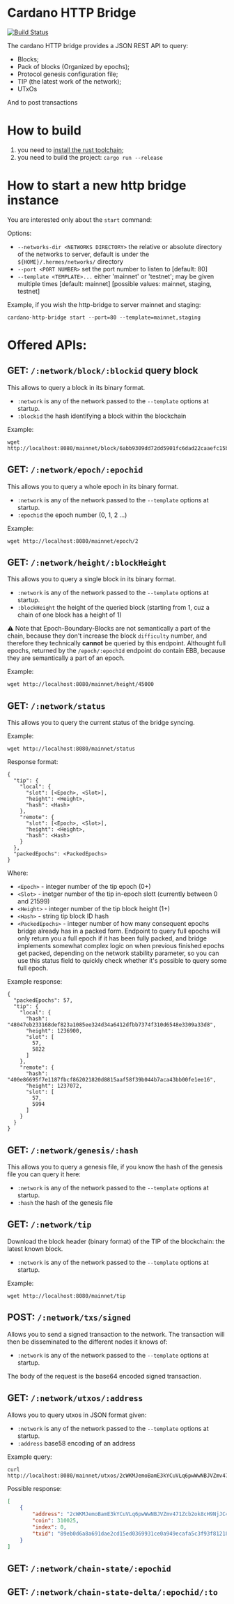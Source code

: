 # Cardano HTTP Bridge

[![Build Status](https://travis-ci.org/input-output-hk/cardano-http-bridge.svg?branch=master)](https://travis-ci.org/input-output-hk/cardano-http-bridge)

The cardano HTTP bridge provides a JSON REST API to query:

* Blocks;
* Pack of blocks (Organized by epochs);
* Protocol genesis configuration file;
* TIP (the latest work of the network);
* UTxOs

And to post transactions

# How to build

1. you need to [install the rust toolchain](https://www.rust-lang.org/tools/install);
2. you need to build the project: `cargo run --release`

# How to start a new http bridge instance

You are interested only about the `start` command:

Options:

* `--networks-dir <NETWORKS DIRECTORY>`    the relative or absolute directory of the networks to server, default is under the `${HOME}/.hermes/networks/` directory
* `--port <PORT NUMBER>`                   set the port number to listen to [default: 80]
* `--template <TEMPLATE>...`               either 'mainnet' or 'testnet'; may be given multiple times [default: mainnet]  [possible values: mainnet, staging, testnet]

Example, if you wish the http-bridge to server mainnet and staging:

```
cardano-http-bridge start --port=80 --template=mainnet,staging
```

# Offered APIs:

## GET: `/:network/block/:blockid` query block

This allows to query a block in its binary format.

* `:network` is any of the network passed to the `--template` options at startup.
* `:blockid` the hash identifying a block within the blockchain

Example:

```
wget http://localhost:8080/mainnet/block/6abb9309dd72dd5901fc6dad22caaefc15bd08d5f297503001a9efdaee1eec2b
```

## GET: `/:network/epoch/:epochid`

This allows you to query a whole epoch in its binary format.

* `:network` is any of the network passed to the `--template` options at startup.
* `:epochid` the epoch number (0, 1, 2 ...)

Example:

```
wget http://localhost:8080/mainnet/epoch/2
```

## GET: `/:network/height/:blockHeight`

This allows you to query a single block in its binary format.

* `:network` is any of the network passed to the `--template` options at startup.
* `:blockHeight` the height of the queried block (starting from 1, cuz a chain of one block has a height of 1)

:warning: Note that Epoch-Boundary-Blocks are not semantically a part of the chain, because they don't increase the block `difficulty` number, and therefore they technically **cannot** be queried by this endpoint. Althought full epochs, returned by the `/epoch/:epochId` endpoint do contain EBB, because they are semantically a part of an epoch.

Example:

```
wget http://localhost:8080/mainnet/height/45000
```

## GET: `/:network/status`

This allows you to query the current status of the bridge syncing.

Example:

```
wget http://localhost:8080/mainnet/status
```

Response format:

```
{
  "tip": {
    "local": {
      "slot": [<Epoch>, <Slot>],
      "height": <Height>,
      "hash": <Hash>
    },
    "remote": {
      "slot": [<Epoch>, <Slot>],
      "height": <Height>,
      "hash": <Hash>
    }
  },
  "packedEpochs": <PackedEpochs>
}
```

Where:
- `<Epoch>` - integer number of the tip epoch (0+)
- `<Slot>` - inetger number of the tip in-epoch slott (currently between 0 and 21599)
- `<Height>` - integer number of the tip block height (1+)
- `<Hash>` - string tip block ID hash
- `<PackedEpochs>` - integer number of how many consequent epochs bridge already has in a packed form. Endpoint to query full epochs will only return you a full epoch if it has been fully packed, and bridge implements somewhat complex logic on when previous finished epochs get packed, depending on the network stability parameter, so you can use this status field to quickly check whether it's possible to query some full epoch.

Example response:
```
{
  "packedEpochs": 57,
  "tip": {
    "local": {
      "hash": "48047eb233168def823a1085ee324d34a6412dfbb7374f310d6548e3309a33d8",
      "height": 1236900,
      "slot": [
        57,
        5822
      ]
    },
    "remote": {
      "hash": "400e86695f7e1187fbcf862021820d8815aaf58f39b044b7aca43bb00fe1ee16",
      "height": 1237072,
      "slot": [
        57,
        5994
      ]
    }
  }
}
```

## GET: `/:network/genesis/:hash`

This allows you to query a genesis file, if you know the hash of the genesis file you can query it here:

* `:network` is any of the network passed to the `--template` options at startup.
* `:hash` the hash of the genesis file

## GET: `/:network/tip`

Download the block header (binary format) of the TIP of the blockchain: the latest known block.

* `:network` is any of the network passed to the `--template` options at startup.

Example:

```
wget http://localhost:8080/mainnet/tip
```

## POST: `/:network/txs/signed`

Allows you to send a signed transaction to the network. The transaction will then be
disseminated to the different nodes it knows of:

* `:network` is any of the network passed to the `--template` options at startup.

The body of the request is the base64 encoded signed transaction.

## GET: `/:network/utxos/:address`

Allows you to query utxos in JSON format given:

* `:network` is any of the network passed to the `--template` options at startup.
* `:address` base58 encoding of an address

Example query:

```
curl http://localhost:8080/mainnet/utxos/2cWKMJemoBamE3kYCuVLq6pwWwNBJVZmv471Zcb2ok8cH9NjJC4JUkq5rV5ss9ALXWCKN
```

Possible response:
```json
[
    {
        "address": "2cWKMJemoBamE3kYCuVLq6pwWwNBJVZmv471Zcb2ok8cH9NjJC4JUkq5rV5ss9ALXWCKN",
        "coin": 310025,
        "index": 0,
        "txid": "89eb0d6a8a691dae2cd15ed0369931ce0a949ecafa5c3f93f8121833646e15c3"
    }
]
```

## GET: `/:network/chain-state/:epochid`

## GET: `/:network/chain-state-delta/:epochid/:to`

